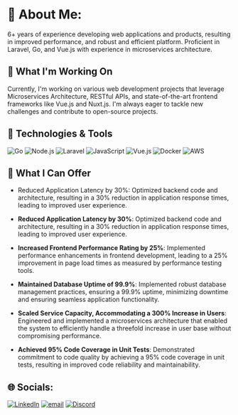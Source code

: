 # 💫 About Me:

6+ years of experience developing web applications and products, resulting in improved performance, and robust and efficient platform. Proficient in Laravel, Go, and Vue.js with experience in microservices architecture.

## 🔭 What I'm Working On

Currently, I'm working on various web development projects that leverage Microservices Architecture, RESTful APIs, and state-of-the-art frontend frameworks like Vue.js and Nuxt.js. I'm always eager to tackle new challenges and contribute to open-source projects.

## 🔧 Technologies & Tools

![Go](https://img.shields.io/badge/-Go-E5E9F0?style=for-the-badge&logo=go)
![Node.js](https://img.shields.io/badge/-Node.js-E5E9F0?style=for-the-badge&logo=node.js)
![Laravel](https://img.shields.io/badge/-Laravel-E5E9F0?style=for-the-badge&logo=laravel)
![JavaScript](https://img.shields.io/badge/-JavaScript-E5E9F0?style=for-the-badge&logo=javascript)
![Vue.js](https://img.shields.io/badge/-Vue-E5E9F0?style=for-the-badge&logo=vue.js)
![Docker](https://img.shields.io/badge/-Docker-E5E9F0?style=for-the-badge&logo=docker)
![AWS](https://img.shields.io/badge/-AWS-E5E9F0?style=for-the-badge&logo=amazonaws)
## 🚀 What I Can Offer

- Reduced Application Latency by 30%: Optimized backend code and architecture, resulting in a 30% reduction in application response times, leading to improved user experience.
-   **Reduced Application Latency by 30%**: Optimized backend code and architecture, resulting in a 30% reduction in application response times, leading to improved user experience.
    
-   **Increased Frontend Performance Rating by 25%**: Implemented performance enhancements in frontend development, leading to a 25% improvement in page load times as measured by performance testing tools.
    
-   **Maintained Database Uptime of 99.9%**: Implemented robust database management practices, ensuring a 99.9% uptime, minimizing downtime and ensuring seamless application functionality.
    
-   **Scaled Service Capacity, Accommodating a 300% Increase in Users**: Engineered and implemented a microservices architecture that enabled the system to efficiently handle a threefold increase in user base without compromising performance.
    
-   **Achieved 95% Code Coverage in Unit Tests**: Demonstrated commitment to code quality by achieving a 95% code coverage in unit tests, resulting in improved code reliability and maintainability.

## 🌐 Socials:
[![LinkedIn](https://img.shields.io/badge/LinkedIn-%230077B5.svg?logo=linkedin&logoColor=white)](https://linkedin.com/in/uzzalh) [![email](https://img.shields.io/badge/Gmail-%230077B5.svg?logo=Gmail&logoColor=white)](mailto:uzzalh.cse@gmail.com)  [![Discord](https://img.shields.io/badge/Discord-%237289DA.svg?logo=discord&logoColor=white)](https://discord.gg/uzzalh) 

<!-- 
## 💬 Let's Connect

I'm always open to discussing new opportunities, collaborating on exciting projects, or just having a friendly chat. Feel free to reach out to me via [email](mailto:uzzalh.cse@gmail.com) or connect with me on [LinkedIn](https://www.linkedin.com/in/uzzalh).

 ## 📈 GitHub Stats

[![Your Name's GitHub Stats](https://github-readme-stats.vercel.app/api?username=uzzalhcse&show_icons=true&hide_title=true)](https://github.com/uzzalhcse) 
🚀 -->
